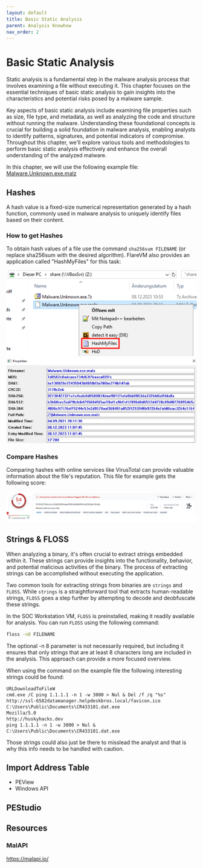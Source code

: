 ```yaml
---
layout: default
title: Basic Static Analysis
parent: Analysis Knowhow
nav_order: 2
---
```


# Basic Static Analysis

Static analysis is a fundamental step in the malware analysis process that involves examining a file without executing it. This chapter focuses on the essential techniques of basic static analysis to gain insights into the characteristics and potential risks posed by a malware sample.

Key aspects of basic static analysis include examining file properties such as size, file type, and metadata, as well as analyzing the code and structure without running the malware. Understanding these foundational concepts is crucial for building a solid foundation in malware analysis, enabling analysts to identify patterns, signatures, and potential indicators of compromise. Throughout this chapter, we'll explore various tools and methodologies to perform basic static analysis effectively and enhance the overall understanding of the analyzed malware.

In this chapter, we will use the following example file: [Malware.Unknown.exe.malz](https://github.com/HuskyHacks/PMAT-labs/tree/main/labs/1-1.BasicStaticAnalysis/Malware.Unknown.exe.malz)

## Hashes

A hash value is a fixed-size numerical representation generated by a hash function, commonly used in malware analysis to uniquely identify files based on their content.

### How to get Hashes

To obtain hash values of a file use the command `sha256sum FILENAME` (or replace sha256sum with the desired algorithm).
FlareVM also provides an application called "HashMyFiles" for this task:

![Open File with HashMyFiles](../../assets/images/hash_open.png)
![Overview with HashMyFiles](../../assets/images/hash_overview.png)

### Compare Hashes

Comparing hashes with online services like VirusTotal can provide valuable information about the file's reputation.
This file for example gets the following score:

![VirusTotal Score](../../assets/images/virus_total_score.png)

## Strings & FLOSS

When analyzing a binary, it's often crucial to extract strings embedded within it. These strings can provide insights into the functionality, behavior, and potential malicious activities of the binary. The process of extracting strings can be accomplished without executing the application.

Two common tools for extracting strings from binaries are `strings` and `FLOSS`. While `strings` is a straightforward tool that extracts human-readable strings, `FLOSS` goes a step further by attempting to decode and deobfuscate these strings.

In the SOC Workstation VM, `FLOSS` is preinstalled, making it readily available for analysis. You can run `FLOSS` using the following command:

```bash
floss -n8 FILENAME
```

The optional -n 8 parameter is not necessarily required, but including it ensures that only strings that are at least 8 characters long are included in the analysis. This approach can provide a more focused overview.

When using the command on the example file the following interesting strings could be found:

```plaintext
URLDownloadToFileW
cmd.exe /C ping 1.1.1.1 -n 1 -w 3000 > Nul & Del /f /q "%s"
http://ssl-6582datamanager.helpdeskbros.local/favicon.ico
C:\Users\Public\Documents\CR433101.dat.exe
Mozilla/5.0
http://huskyhacks.dev
ping 1.1.1.1 -n 1 -w 3000 > Nul & C:\Users\Public\Documents\CR433101.dat.exe
```

Those strings could also just be there to misslead the analyst and that is why this info needs to be handled with caution.

## Import Address Table

- PEView
- Windows API

## PEStudio

## Resources

### MalAPI

<https://malapi.io/>
